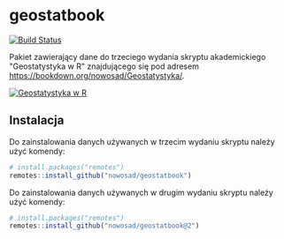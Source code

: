 # geostatbook

[![Build Status](https://travis-ci.org/Nowosad/geostatbook.png?branch=master)](https://travis-ci.org/Nowosad/geostatbook)

Pakiet zawierający dane do trzeciego wydania skryptu akademickiego "Geostatystyka w R" znajdującego się pod adresem https://bookdown.org/nowosad/Geostatystyka/.

<a href="https://bookdown.org/nowosad/Geostatystyka/" rel="">![Geostatystyka w R](https://bookdown.org/nowosad/Geostatystyka/Rfigs/book_cover2.png)</a>

## Instalacja

Do zainstalowania danych używanych w trzecim wydaniu skryptu należy użyć komendy:

``` r
# install.packages("remotes")
remotes::install_github("nowosad/geostatbook")
```

Do zainstalowania danych używanych w drugim wydaniu skryptu należy użyć komendy:

``` r
# install.packages("remotes")
remotes::install_github("nowosad/geostatbook@2")
```
